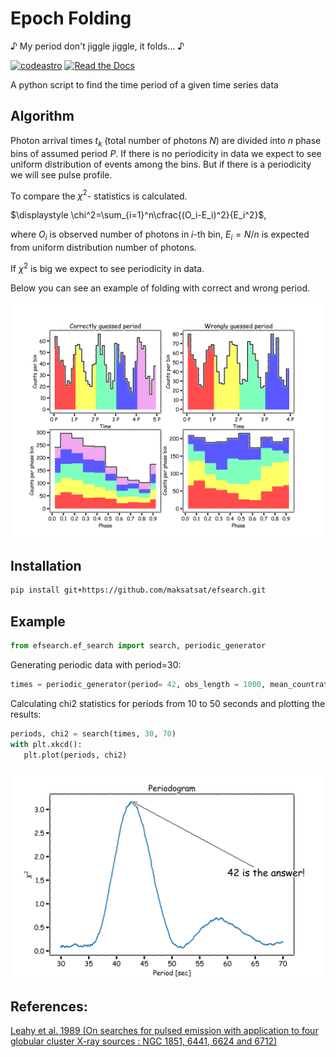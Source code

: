 # Epoch Folding

♪ My period don't jiggle jiggle, it folds... ♪

[![codeastro](https://img.shields.io/badge/Made%20at-Code/Astro-blueviolet.svg)](https://semaphorep.github.io/codeastro/)
[![Read the Docs](https://img.shields.io/readthedocs/efsearch)](https://efsearch.readthedocs.io/en/latest/)

A python script to find the time period of a given time series data

## Algorithm 
Photon arrival times $t_k$ (total number of photons $N$) are divided into $n$ phase bins of assumed period $P$. If there is no periodicity in data we expect to see uniform distribution of events among the bins. But if there is a periodicity we will see pulse profile. 

To compare the $\chi^2$- statistics is calculated.

$\displaystyle \chi^2=\sum_{i=1}^n\cfrac{(O_i-E_i)^2}{E_i^2}$,

where $O_i$ is observed number of photons in $i$-th bin, $E_i=N/n$ is expected from uniform distribution number of photons.

If $\chi^2$ is big we expect to see periodicity in data.

Below you can see an example of folding with correct and wrong period.

![alt text](./pics/ef_xkcd.png)

## Installation

```bash
pip install git+https://github.com/maksatsat/efsearch.git
```

## Example

```python
from efsearch.ef_search import search, periodic_generator
```

Generating periodic data with period=30:

 ```python
times = periodic_generator(period= 42, obs_length = 1000, mean_countrate = 50, pulsed_fraction = 1.0)
```
Calculating chi2 statistics for periods from 10 to 50 seconds  and plotting the results:
 ```python
periods, chi2 = search(times, 30, 70)
with plt.xkcd():
    plt.plot(periods, chi2)
```
![alt text](./pics/periodogram42.png) 

## References:

[Leahy et al. 1989 (On searches for pulsed emission with application to four globular cluster X-ray sources : NGC 1851, 6441, 6624 and 6712)](https://ui.adsabs.harvard.edu/abs/1983ApJ...266..160L/abstract)